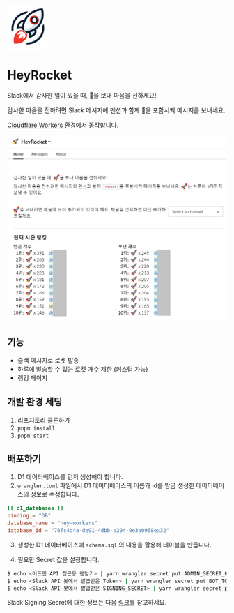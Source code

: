 <img src="resources/logo.PNG" height="100">

# HeyRocket

Slack에서 감사한 일이 있을 때, :rocket:을 보내 마음을 전하세요!

감사한 마음을 전하려면 Slack 메시지에 멘션과 함께 :rocket:을 포함시켜 메시지를 보내세요.

[Cloudflare Workers](https://workers.cloudflare.com/) 환경에서 동작합니다.

<img src="resources/screenshot.png" >

## 기능

- 슬랙 메시지로 로켓 발송
- 하루에 발송할 수 있는 로켓 개수 제한 (커스텀 가능)
- 랭킹 페이지

## 개발 환경 세팅

1. 리포지토리 클론하기
2. `pnpm install`
3. `pnpm start`

## 배포하기

1. D1 데이터베이스를 먼저 생성해야 합니다.
2. `wrangler.toml` 파일에서 D1 데이터베이스의 이름과 id를 방금 생성한 데이터베이스의 정보로 수정합니다.

```toml
[[ d1_databases ]]
binding = "DB"
database_name = "hey-workers"
database_id = "76fc4d4a-de91-4dbb-a294-9e3a0958ea32"
```

3. 생성한 D1 데이터베이스에 `schema.sql` 의 내용을 활용해 테이블을 만듭니다.

4. 필요한 Secret 값을 설정합니다.

```bash
$ echo <어드민 API 접근용 랜덤키> | yarn wrangler secret put ADMIN_SECRET_KEY
$ echo <Slack API 봇에서 발급받은 Token> | yarn wrangler secret put BOT_TOKEN
$ echo <Slack API 봇에서 발급받은 SIGNING_SECRET> | yarn wrangler secret put SLACK_SIGNING_SECRET
```

Slack Signing Secret에 대한 정보는 다음 [링크](https://api.slack.com/authentication/verifying-requests-from-slack)를 참고하세요.
